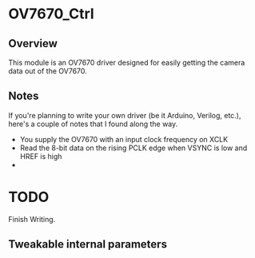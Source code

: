OV7670_Ctrl
========
## Overview
This module is an OV7670 driver designed for easily getting the camera data
out of the OV7670.


## Notes
If you're planning to write your own driver (be it Arduino, Verilog, etc.), 
here's a couple of notes that I found along the way.
* You supply the OV7670 with an input clock frequency on XCLK
* Read the 8-bit data on the rising PCLK edge when VSYNC is low and HREF is high
*

TODO
====
Finish Writing.




## Tweakable internal parameters
